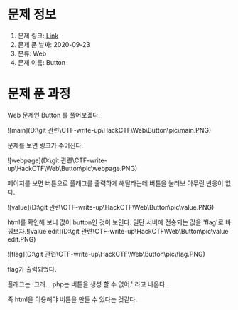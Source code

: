 # 문제 정보
1. 문제 링크: [Link](https://ctf.j0n9hyun.xyz/challenges#Button)
2. 문제 푼 날짜: 2020-09-23
3. 분류: Web
4. 문제 이름: Button

# 문제 푼 과정

Web 문제인 Button 를 풀어보겠다.

![main](D:\git 관련\CTF-write-up\HackCTF\Web\Button\pic\main.PNG)

문제를 보면 링크가 주어진다.

![webpage](D:\git 관련\CTF-write-up\HackCTF\Web\Button\pic\webpage.PNG)

페이지를 보면 버튼으로 플래그를 출력하게 해달라는데  버튼을 눌러보 아무런 반응이 없다.

![value](D:\git 관련\CTF-write-up\HackCTF\Web\Button\pic\value.PNG)

html를 확인해 보니 값이 button인 것이 보인다. 일단 서버에 전송되는 값을 'flag'로 바꿔보자.![value edit](D:\git 관련\CTF-write-up\HackCTF\Web\Button\pic\value edit.PNG)

![flag](D:\git 관련\CTF-write-up\HackCTF\Web\Button\pic\flag.PNG)

flag가 출력되었다.

플래그는 '그래... php는 버튼을 생성 할 수 없어.' 라고 나온다.

즉 html을 이용해야 버튼을 만들 수 있다는 것같다.